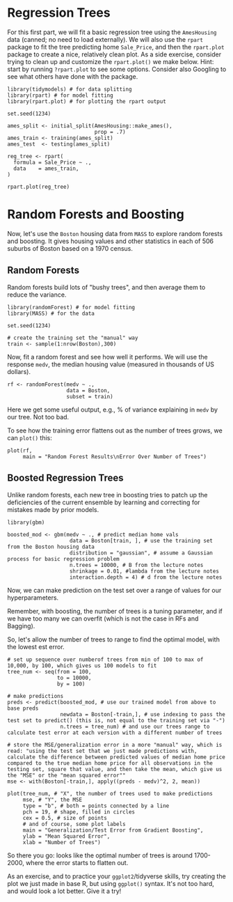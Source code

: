 # Regression Trees

For this first part, we will fit a basic regression tree using the `AmesHousing` data (canned; no need to load externally). We will also use the `rpart` package to fit the tree predicting home `Sale_Price`, and then the `rpart.plot` package to create a nice, relatively clean plot. As a side exercise, consider trying to clean up and customize the `rpart.plot()` we make below. Hint: start by running `?rpart.plot` to see some options. Consider also Googling to see what others have done with the package. 

```{r}
library(tidymodels) # for data splitting
library(rpart) # for model fitting
library(rpart.plot) # for plotting the rpart output

set.seed(1234)

ames_split <- initial_split(AmesHousing::make_ames(), 
                            prop = .7)
ames_train <- training(ames_split)
ames_test  <- testing(ames_split)

reg_tree <- rpart(
  formula = Sale_Price ~ .,
  data    = ames_train,
)

rpart.plot(reg_tree)
```

# Random Forests and Boosting

Now, let's use the `Boston` housing data from `MASS` to explore random forests and boosting. It gives housing values and other statistics in each of 506 suburbs of Boston based on a 1970 census.

## Random Forests

Random forests build lots of "bushy trees", and then average them to reduce the variance.

```{r}
library(randomForest) # for model fitting
library(MASS) # for the data

set.seed(1234)

# create the training set the "manual" way
train <- sample(1:nrow(Boston),300)
```

Now, fit a random forest and see how well it performs. We will use the response `medv`, the median housing value (measured in thousands of US dollars).

```{r}
rf <- randomForest(medv ~ .,
                   data = Boston,
                   subset = train)
```

Here we get some useful output, e.g., % of variance explaining in `medv` by our tree. Not too bad. 

To see how the training error flattens out as the number of trees grows, we can `plot()` this:

```{r}
plot(rf, 
     main = "Random Forest Results\nError Over Number of Trees")
```

## Boosted Regression Trees

Unlike random forests, each new tree in boosting tries to patch up the deficiencies of the current ensemble by learning and correcting for mistakes made by prior models.

```{r}
library(gbm)

boosted_mod <- gbm(medv ~ ., # predict median home vals
                    data = Boston[train, ], # use the training set from the Boston housing data
                    distribution = "gaussian", # assume a Gaussian process for basic regression problem
                    n.trees = 10000, # B from the lecture notes
                    shrinkage = 0.01, #lambda from the lecture notes
                    interaction.depth = 4) # d from the lecture notes
```

Now, we can make prediction on the test set over a range of values for our hyperparameters. 

Remember, with boosting, the number of trees is a tuning parameter, and if we have too many we can overfit (which is not the case in RFs and Bagging). 

So, let's allow the number of trees to range to find the optimal model, with the lowest est error.

```{r}
# set up sequence over numberof trees from min of 100 to max of 10,000, by 100, which gives us 100 models to fit
tree_num <- seq(from = 100, 
                to = 10000, 
                by = 100)

# make predictions
preds <- predict(boosted_mod, # use our trained model from above to base preds
                 newdata = Boston[-train,], # use indexing to pass the test set to predict() (this is, not equal to the training set via "-")
                 n.trees = tree_num) # and use our trees range to calculate test error at each version with a different number of trees

# store the MSE/generalization error in a more "manual" way, which is read: "using the test set that we just made predictions with, calculate the difference between predicted values of median home price compared to the true median home price for all observations in the testing set, square that value, and then take the mean, which give us the "MSE" or the "mean squared error""
mse <- with(Boston[-train,], apply((preds - medv)^2, 2, mean))

plot(tree_num, # "X", the number of trees used to make predictions
     mse, # "Y", the MSE
     type = "b", # both = points connected by a line
     pch = 19, # shape, filled in circles
     cex = 0.5, # size of points
     # and of course, some plot labels
     main = "Generalization/Test Error from Gradient Boosting",
     ylab = "Mean Squared Error", 
     xlab = "Number of Trees")
```

So there you go: looks like the optimal number of trees is around 1700-2000, where the error starts to flatten out. 

As an exercise, and to practice your `ggplot2`/tidyverse skills, try creating the plot we just made in base R, but using `ggplot()` syntax. It's not too hard, and would look a lot better. Give it a try!

